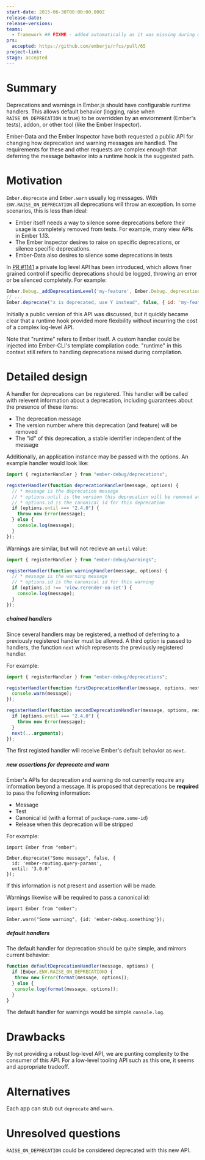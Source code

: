 ```yaml
---
start-date: 2015-06-30T00:00:00.000Z
release-date:
release-versions: 
teams: 
  - framework ## FIXME - added automatically as it was missing during migration
prs:
  accepted: https://github.com/emberjs/rfcs/pull/65
project-link: 
stage: accepted
---
```


# Summary

Deprecations and warnings in Ember.js should have configurable runtime handlers.
This allows default behavior (logging, raise when `RAISE_ON_DEPRECATION` is true)
to be overridden by an enviornment (Ember's tests), addon, or other tool
(like the Ember Inspector).

Ember-Data and the Ember Inspector have both requested a public
API for changing how deprecation and warning messages are handled. The requirements
for these and other requests are complex enough that deferring the message
behavior into a runtime hook is the suggested path.

# Motivation

`Ember.deprecate` and `Ember.warn` usually log messages. With `ENV.RAISE_ON_DEPRECATION`
all deprecations will throw an exception. In some scenarios, this
is less than ideal:

* Ember itself needs a way to silence some deprecations before their usage
  is completely removed from tests. For example, many view APIs in Ember 1.13.
* The Ember inspector desires to raise on specific deprecations, or silence
  specific deprecations.
* Ember-Data also desires to silence some deprecations in tests

In [PR #1141](https://github.com/emberjs/ember.js/pull/11419)
a private log level API has been introduced, which allows finer grained control
if specific deprecations should be logged, throwing an error or be silenced
completely. For example:

```js
Ember.Debug._addDeprecationLevel('my-feature', Ember.Debug._deprecationLevels.LOG);
// ...
Ember.deprecate("x is deprecated, use Y instead", false, { id: 'my-feature' });
```

Initially a public version of this API was discussed, but it quickly became
clear that a runtime hook provided more flexibility without incurring the
cost of a complex log-level API.

Note that "runtime" refers to Ember itself. A custom handler could be injected
into Ember-CLI's template compilation code. "runtime" in this context still
refers to handling deprecations raised during compilation.

# Detailed design

A handler for deprecations can be registered. This handler will be called
with relevent information about a deprecation, including guarantees about
the presence of these items:

* The deprecation message
* The version number where this deprecation (and feature) will be removed
* The "id" of this deprecation, a stable identifier independent of the message

Additionally, an application instance may be passed with the options. An example
handler would look like:

```js
import { registerHandler } from "ember-debug/deprecations";

registerHandler(function deprecationHandler(message, options) {
  // * message is the deprecation message
  // * options.until is the version this deprecation will be removed at
  // * options.id is the canonical id for this deprecation
  if (options.until === "2.4.0") {
    throw new Error(message);
  } else {
    console.log(message);
  }
});
```

Warnings are similar, but will not recieve an `until` value:

```js
import { registerHandler } from "ember-debug/warnings";

registerHandler(function warningHandler(message, options) {
  // * message is the warning message
  // * options.id is the canonical id for this warning
  if (options.id !== 'view.rerender-on-set') {
    console.log(message);
  }
});
```

##### chained handlers

Since several handlers may be registered, a method of deferring to a previously
registered handler must be allowed. A third option is passed to handlers, the
function `next` which represents the previously registered handler.

For example:

```js
import { registerHandler } from "ember-debug/deprecations";

registerHandler(function firstDeprecationHandler(message, options, next) {
  console.warn(message);
});

registerHandler(function secondDeprecationHandler(message, options, next) {
  if (options.until === "2.4.0") {
    throw new Error(message);
  }
  next(...arguments);
});
```

The first registed handler will receive Ember's default behavior as `next`.

##### new assertions for deprecate and warn

Ember's APIs for deprecation and warning do not currently require any information
beyond a message. It is proposed that deprecations be **required** to pass
the following information:

* Message
* Test
* Canonical id (with a format of `package-name.some-id`)
* Release when this deprecation will be stripped

For example:

```
import Ember from "ember";

Ember.deprecate("Some message", false, {
  id: 'ember-routing.query-params',
  until: '3.0.0'
});
```

If this information is not present and assertion will be made.

Warnings likewise will be required to pass a canonical id:

```
import Ember from "ember";

Ember.warn("Some warning", {id: 'ember-debug.something'});
```

##### default handlers

The default handler for deprecation should be quite simple, and mirrors current
behavior:

```js
function defaultDeprecationHandler(message, options) {
  if (Ember.ENV.RAISE_ON_DEPRECATION) {
   throw new Error(format(message, options));
  } else {
   console.log(format(message, options));
  }
}
```

The default handler for warnings would be simple `console.log`.

# Drawbacks

By not providing a robust log-level API, we are punting complexity to the
consumer of this API. For a low-level tooling API such as this one, it seems
and appropriate tradeoff.

# Alternatives

Each app can stub out `deprecate` and `warn`.

# Unresolved questions

`RAISE_ON_DEPRECATION` could be considered deprecated with this new API.
